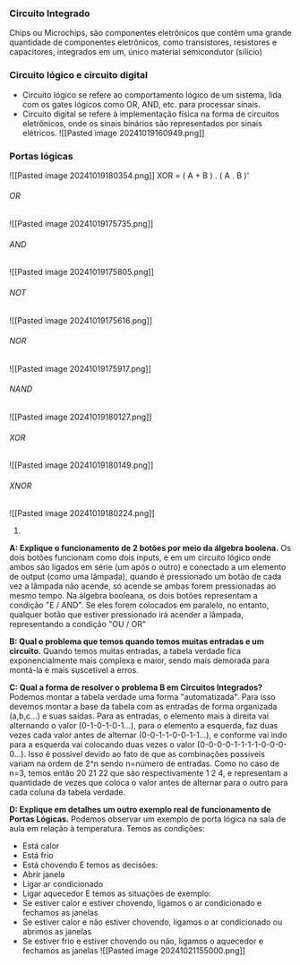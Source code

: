### Circuito Integrado
Chips ou Microchips, são componentes eletrônicos que contêm uma grande quantidade de componentes eletrônicos, como transistores, resistores e capacitores, integrados em um, único material semicondutor (silício)
### Circuito lógico e circuito digital
- Circuito lógico se refere ao comportamento lógico de um sistema, lida com os gates lógicos como OR, AND, etc. para processar sinais.
- Circuito digital se refere à implementação física na forma de circuitos eletrônicos, onde os sinais binários são representados por sinais elétricos.
![[Pasted image 20241019160949.png]]

### Portas lógicas
![[Pasted image 20241019180354.png]]
XOR = ( A + B ) . ( A . B )' 
###### OR
![[Pasted image 20241019175735.png]]
###### AND
![[Pasted image 20241019175805.png]]
###### NOT
![[Pasted image 20241019175616.png]]
###### NOR
![[Pasted image 20241019175917.png]]
###### NAND
![[Pasted image 20241019180127.png]]
###### XOR
![[Pasted image 20241019180149.png]]
###### XNOR
![[Pasted image 20241019180224.png]]

1. 
**A: Explique o funcionamento de 2 botões por meio da álgebra boolena.**
Os dois botões funcionam como dois inputs, e em um circuito lógico onde ambos são ligados em série (um após o outro) e conectado a um elemento de output (como uma lâmpada), quando é pressionado um botão de cada vez a lâmpada não acende, só acende se ambas forem pressionadas ao mesmo tempo. Na álgebra booleana, os dois botões representam a condição "E / AND". Se eles forem colocados em paralelo, no entanto, qualquer botão que estiver pressionado irá acender a lâmpada, representando a condição "OU / OR"

**B: Qual o problema que temos quando temos muitas entradas e um circuito.**
Quando temos muitas entradas, a tabela verdade fica exponencialmente mais complexa e maior, sendo mais demorada para montá-la e mais suscetível a erros. 

**C: Qual a forma de resolver o problema B em Circuitos Integrados?** 
Podemos montar a tabela verdade uma forma "automatizada". Para isso devemos montar a base da tabela com as entradas de forma organizada (a,b,c...) e suas saídas. Para as entradas, o elemento mais à direita vai alternando o valor (0-1-0-1-0-1...), para o elemento a esquerda, faz duas vezes cada valor antes de alternar (0-0-1-1-0-0-1-1...), e conforme vai indo para a esquerda vai colocando duas vezes o valor (0-0-0-0-1-1-1-1-0-0-0-0...). Isso é possível devido ao fato de que as combinações possíveis variam na ordem de 2^n sendo n=número de entradas. Como no caso de n=3, temos então 20 21 22 que são respectivamente 1 2 4, e representam a quantidade de vezes que coloca o valor antes de alternar para o outro para cada coluna da tabela verdade. 

**D: Explique em detalhes um outro exemplo real de funcionamento de Portas Lógicas.**
Podemos observar um exemplo de porta lógica na sala de aula em relação à temperatura.
Temos as condições:
- Está calor
- Está frio
- Está chovendo
E temos as decisões:
- Abrir janela
- Ligar ar condicionado
- Ligar aquecedor
E temos as situações de exemplo:
- Se estiver calor e estiver chovendo, ligamos o ar condicionado e fechamos as janelas
- Se estiver calor e não estiver chovendo, ligamos o ar condicionado ou abrimos as janelas
- Se estiver frio e estiver chovendo ou não, ligamos o aquecedor e fechamos as janelas
![[Pasted image 20241021155000.png]]